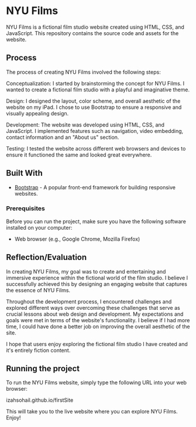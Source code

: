 # NYU Films 
NYU Films is a fictional film studio website created using HTML, CSS, and JavaScript. This repository contains the source code and assets for the website.

## Process
The process of creating NYU Films involved the following steps:

Conceptualization: I started by brainstorming the concept for NYU Films. I wanted to create a fictional film studio with a playful and imaginative theme.

Design: I designed the layout, color scheme, and overall aesthetic of the website on my iPad. I chose to use Bootstrap to ensure a responsive and visually appealing design.

Development: The website was developed using HTML, CSS, and JavaScript. I implemented features such as navigation, video embedding, contact information and an "About us" section.

Testing: I tested the website across different web browsers and devices to ensure it functioned the same and looked great everywhere.


## Built With

* [Bootstrap](https://getbootstrap.com/) - A popular front-end framework for building responsive websites.


### Prerequisites

Before you can run the project, make sure you have the following software installed on your computer:

- Web browser (e.g., Google Chrome, Mozilla Firefox)

## Reflection/Evaluation

In creating NYU Films, my goal was to create and entertaining and immersive experience within the fictional world of the film studio. I believe I successfully achieved this by designing an engaging website that captures the essence of NYU Films.

Throughout the development process, I encountered challenges and explored different ways over overcoming these challenges that serve as crucial lessons about web design and development. My expectations and goals were met in terms of the website's functionality. I believe if I had more time, I could have done a better job on improving the overall aesthetic of the site.

I hope that users enjoy exploring the fictional film studio I have created and it's entirely fiction content.


## Running the project
To run the NYU Films website, simply type the following URL into your web browser:

izahsohail.github.io/firstSite

This will take you to the live website where you can explore NYU Films. Enjoy!

